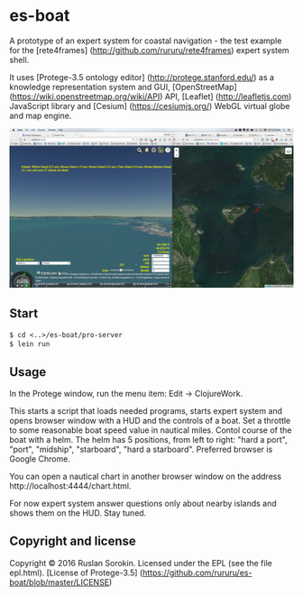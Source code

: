 # es-boat

A prototype of an expert system for coastal navigation - the test example for the [rete4frames] (http://github.com/rururu/rete4frames) expert system shell.

It uses [Protege-3.5 ontology editor] (http://protege.stanford.edu/) as a knowledge representation system and GUI, [OpenStreetMap] (https://wiki.openstreetmap.org/wiki/API) API, [Leaflet] (http://leafletjs.com) JavaScript library and [Cesium] (https://cesiumjs.org/) WebGL virtual globe and map engine.

![screenshot](screenshot.jpg)

## Start

```
$ cd <..>/es-boat/pro-server
$ lein run
```
## Usage

In the Protege window, run the menu item: Edit -> ClojureWork.

This starts a script that loads needed programs, starts expert system and opens browser window with a HUD and the controls of a boat. Set a throttle to some reasonable boat speed value in nautical miles. Contol course of the boat with a helm. The helm has 5 positions, from left to right: "hard a port", "port", "midship", "starboard", "hard a starboard". Preferred browser is Google Chrome.

You can open a nautical chart in another browser window on the address http://localhost:4444/chart.html.

For now expert system answer questions only about nearby islands and shows them on the HUD. Stay tuned.

Copyright and license
----

Copyright © 2016 Ruslan Sorokin.
Licensed under the EPL (see the file epl.html).
[License of Protege-3.5] (https://github.com/rururu/es-boat/blob/master/LICENSE)

